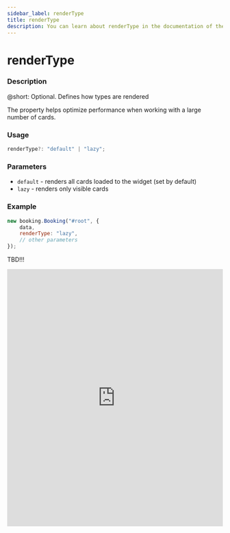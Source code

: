 ```yaml
---
sidebar_label: renderType
title: renderType
description: You can learn about renderType in the documentation of the DHTMLX JavaScript Booking library. Browse developer guides and API reference, try out code examples and live demos, and download a free 30-day evaluation version of DHTMLX Booking.
---
```


# renderType

### Description

@short: Optional. Defines how types are rendered

The property helps optimize performance when working with a large number of cards. 

### Usage

~~~jsx {}
renderType?: "default" | "lazy";
~~~

### Parameters

- `default` - renders all cards loaded to the widget (set by default)
- `lazy` - renders only visible cards

### Example

~~~jsx {}
new booking.Booking("#root", {
    data,
    renderType: "lazy",
    // other parameters
});
~~~

TBD!!!
<iframe src="https://snippet.dhtmlx.com/?mode=result" frameborder="0" class="snippet_iframe" width="100%" height="600"></iframe>
